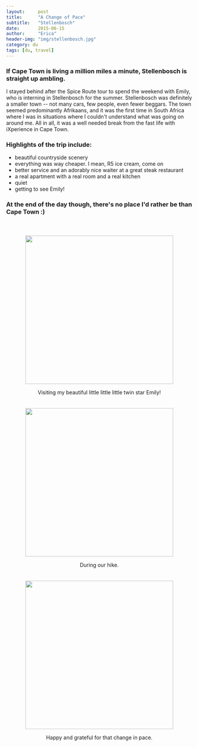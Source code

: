 ```yaml
---
layout:     post
title:      "A Change of Pace"
subtitle:   "Stellenbosch"
date:       2015-06-15
author:     "Erica"
header-img: "img/stellenbosch.jpg"
category: du
tags: [du, travel]
---
```


<h3 class="section-heading">If Cape Town is living a million miles a minute, Stellenbosch is straight up ambling.</h3>

I stayed behind after the Spice Route tour to spend the weekend with Emily, who is interning in Stellenbosch for the summer. Stellenbosch was definitely a smaller town -- not many cars, few people, even fewer beggars. The town seemed predominantly Afrikaans, and it was the first time in South Africa where I was in situations where I couldn't understand what was going on around me. All in all, it was a well needed break from the fast life with iXperience in Cape Town.

<h3>Highlights of the trip include:</h3>
<ul>
  <li>beautiful countryside scenery</li>
  <li>everything was way cheaper. I mean, R5 ice cream, come on</li>
  <li>better service and an adorably nice waiter at a great steak restaurant</li>
  <li>a real apartment with a real room and a real kitchen</li>
  <li>quiet</li>
  <li>getting to see Emily!</li>
</ul>

<h3>At the end of the day though, there's no place I'd rather be than Cape Town :)</h3><br>

<center>
  <img src="{{site.url}}/img/stellenbosch/emily.jpg" height="400px" width="400px" style="padding-top:20px"/>
  <p>
    Visiting my beautiful little little little twin star Emily!
  </p>
</center>

<center>
  <img src="{{site.url}}/img/stellenbosch/scenery.jpg" height="400px" width="400px" style="padding-top:20px"/>
  <p>
    During our hike.
  </p>
</center>

<center>
  <img src="{{site.url}}/img/stellenbosch/erica.jpg" height="400px" width="400px" style="padding-top:20px"/>
  <p>
    Happy and grateful for that change in pace.
  </p>
</center>
